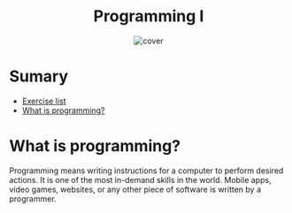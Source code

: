 <div align="center">
  <h1>Programming I</h1>
  <img src="https://www.codingem.com/wp-content/uploads/2021/10/juanjo-jaramillo-mZnx9429i94-unsplash-1024x683.jpg" alt="cover">
</div>

# Sumary

* [Exercise list](https://github.com/gabrielfelipeassuncaodesouza/Computer-Science-Unifap/tree/main/SemI/ProgrammingI/exercises)
* [What is programming?](https://github.com/gabrielfelipeassuncaodesouza/Computer-Science-Unifap/edit/main/SemI/ProgrammingI/README.md#what-is-programming)

# What is programming?

Programming means writing instructions for a computer to perform desired actions.
It is one of the most in-demand skills in the world.
Mobile apps, video games, websites, or any other piece of software is written by a programmer.

